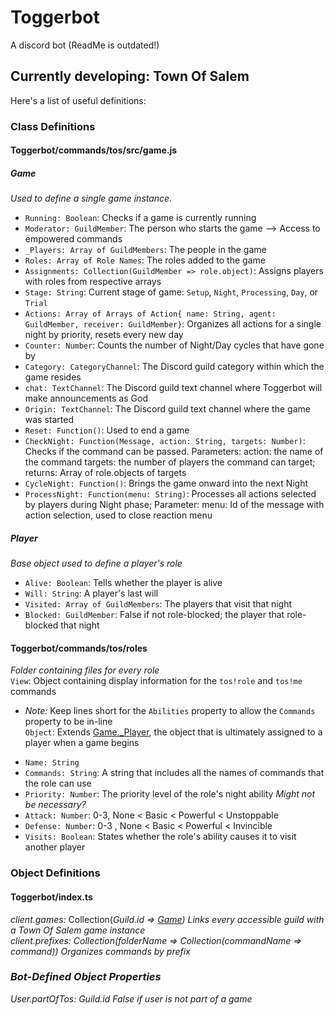 # Toggerbot

A discord bot (ReadMe is outdated!)

## Currently developing: **Town Of Salem**

Here's a list of useful definitions:

### Class Definitions

#### Toggerbot/commands/tos/src/game.js

##### Game

*Used to define a single game instance.*  

- `Running: Boolean`: Checks if a game is currently running  
- `Moderator: GuildMember`: The person who starts the game --> Access to empowered commands  
- `_Players: Array of GuildMembers`: The people in the game  
- `Roles: Array of Role Names`: The roles added to the game  
- `Assignments: Collection(GuildMember => role.object)`: Assigns players with roles from respective arrays  
- `Stage: String`: Current stage of game: `Setup`, `Night`, `Processing`, `Day`, or `Trial`  
- `Actions: Array of Arrays of Action{ name: String, agent: GuildMember, receiver: GuildMember}`: Organizes all actions for a single night by priority, resets every new day  
- `Counter: Number`: Counts the number of Night/Day cycles that have gone by  
- `Category: CategoryChannel`: The Discord guild category within which the game resides  
- `chat: TextChannel`: The Discord guild text channel where Toggerbot will make announcements as God  
- `Origin: TextChannel`: The Discord guild text channel where the game was started  
- `Reset: Function()`: Used to end a game  
- `CheckNight: Function(Message, action: String, targets: Number)`: Checks if the command can be passed. Parameters: action: the name of the command targets: the number of players the command can target; returns: Array of role.objects of targets  
- `CycleNight: Function()`: Brings the game onward into the next Night
- `ProcessNight: Function(menu: String)`: Processes all actions selected by players during Night phase; Parameter: menu: Id of the message with action selection, used to close reaction menu

##### Player

*Base object used to define a player's role*  

- `Alive: Boolean`: Tells whether the player is alive  
- `Will: String`: A player's last will  
- `Visited: Array of GuildMembers`: The players that visit that night  
- `Blocked: GuildMember`: False if not role-blocked; the player that role-blocked that night  

#### Toggerbot/commands/tos/roles

*Folder containing files for every role*  
`View`: Object containing display information for the `tos!role` and `tos!me` commands  
+ *Note:* Keep lines short for the `Abilities` property to allow the `Commands` property to be in-line  
`Object`: Extends [Game._Player](#player), the object that is ultimately assigned to a player when a game begins  
- `Name: String`  
- `Commands: String`: A string that includes all the names of commands that the role can use
- `Priority: Number`: The priority level of the role's night ability *Might not be necessary?*
- `Attack: Number`: 0-3, None < Basic < Powerful < Unstoppable  
- `Defense: Number`: 0-3 , None < Basic < Powerful < Invincible  
- `Visits: Boolean`: States whether the role's ability causes it to visit another player  

### Object Definitions  

#### Toggerbot/index.ts  

*client.games:* Collection(*Guild<i>.id* => [Game](#game)) *Links every accessible guild with a Town Of Salem game instance*  
*client.prefixes:* Collection(*folderName* => Collection(*commandName* => *command*)) *Organizes commands by prefix*  

### Bot-Defined Object Properties

*User.partOfTos: Guild<i>.id False if user is not part of a game*